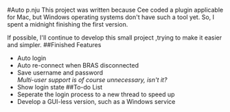 #Auto p.nju
This project was written because Cee coded a plugin applicable for Mac, but Windows operating systems don't have such a tool yet. So, I spent a midnight finishing the first version.

If possible, I'll continue to develop this small project ,trying to make it easier and simpler.
##Finished Features
* Auto login
* Auto re-connect when BRAS disconnected
* Save username and password  
*Multi-user support is of course unnecessary, isn't it?*
* Show login state
##To-do List
* Seperate the login process to a new thread to speed up
* Develop a GUI-less version, such as a Windows service
 